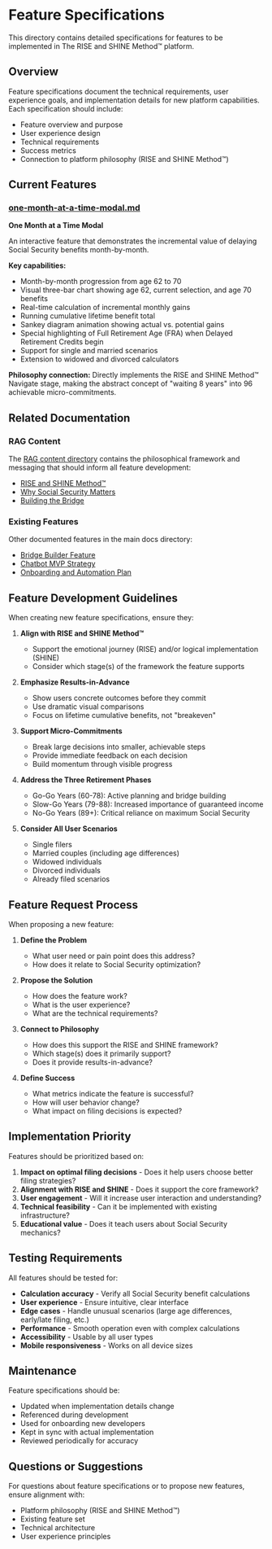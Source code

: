 # Feature Specifications

This directory contains detailed specifications for features to be implemented in The RISE and SHINE Method™ platform.

## Overview

Feature specifications document the technical requirements, user experience goals, and implementation details for new platform capabilities. Each specification should include:

- Feature overview and purpose
- User experience design
- Technical requirements
- Success metrics
- Connection to platform philosophy (RISE and SHINE Method™)

## Current Features

### [one-month-at-a-time-modal.md](./one-month-at-a-time-modal.md)
**One Month at a Time Modal**

An interactive feature that demonstrates the incremental value of delaying Social Security benefits month-by-month.

**Key capabilities:**
- Month-by-month progression from age 62 to 70
- Visual three-bar chart showing age 62, current selection, and age 70 benefits
- Real-time calculation of incremental monthly gains
- Running cumulative lifetime benefit total
- Sankey diagram animation showing actual vs. potential gains
- Special highlighting of Full Retirement Age (FRA) when Delayed Retirement Credits begin
- Support for single and married scenarios
- Extension to widowed and divorced calculators

**Philosophy connection:**
Directly implements the RISE and SHINE Method™ Navigate stage, making the abstract concept of "waiting 8 years" into 96 achievable micro-commitments.

## Related Documentation

### RAG Content
The [RAG content directory](../rag/) contains the philosophical framework and messaging that should inform all feature development:
- [RISE and SHINE Method™](../rag/rise-and-shine-method.md)
- [Why Social Security Matters](../rag/why-social-security-matters.md)
- [Building the Bridge](../rag/building-the-bridge.md)

### Existing Features
Other documented features in the main docs directory:
- [Bridge Builder Feature](../BRIDGE_BUILDER_FEATURE.md)
- [Chatbot MVP Strategy](../CHATBOT_MVP_STRATEGY.md)
- [Onboarding and Automation Plan](../ONBOARDING_AND_AUTOMATION_PLAN.md)

## Feature Development Guidelines

When creating new feature specifications, ensure they:

1. **Align with RISE and SHINE Method™**
   - Support the emotional journey (RISE) and/or logical implementation (SHINE)
   - Consider which stage(s) of the framework the feature supports

2. **Emphasize Results-in-Advance**
   - Show users concrete outcomes before they commit
   - Use dramatic visual comparisons
   - Focus on lifetime cumulative benefits, not "breakeven"

3. **Support Micro-Commitments**
   - Break large decisions into smaller, achievable steps
   - Provide immediate feedback on each decision
   - Build momentum through visible progress

4. **Address the Three Retirement Phases**
   - Go-Go Years (60-78): Active planning and bridge building
   - Slow-Go Years (79-88): Increased importance of guaranteed income
   - No-Go Years (89+): Critical reliance on maximum Social Security

5. **Consider All User Scenarios**
   - Single filers
   - Married couples (including age differences)
   - Widowed individuals
   - Divorced individuals
   - Already filed scenarios

## Feature Request Process

When proposing a new feature:

1. **Define the Problem**
   - What user need or pain point does this address?
   - How does it relate to Social Security optimization?

2. **Propose the Solution**
   - How does the feature work?
   - What is the user experience?
   - What are the technical requirements?

3. **Connect to Philosophy**
   - How does this support the RISE and SHINE framework?
   - Which stage(s) does it primarily support?
   - Does it provide results-in-advance?

4. **Define Success**
   - What metrics indicate the feature is successful?
   - How will user behavior change?
   - What impact on filing decisions is expected?

## Implementation Priority

Features should be prioritized based on:

1. **Impact on optimal filing decisions** - Does it help users choose better filing strategies?
2. **Alignment with RISE and SHINE** - Does it support the core framework?
3. **User engagement** - Will it increase user interaction and understanding?
4. **Technical feasibility** - Can it be implemented with existing infrastructure?
5. **Educational value** - Does it teach users about Social Security mechanics?

## Testing Requirements

All features should be tested for:

- **Calculation accuracy** - Verify all Social Security benefit calculations
- **User experience** - Ensure intuitive, clear interface
- **Edge cases** - Handle unusual scenarios (large age differences, early/late filing, etc.)
- **Performance** - Smooth operation even with complex calculations
- **Accessibility** - Usable by all user types
- **Mobile responsiveness** - Works on all device sizes

## Maintenance

Feature specifications should be:
- Updated when implementation details change
- Referenced during development
- Used for onboarding new developers
- Kept in sync with actual implementation
- Reviewed periodically for accuracy

## Questions or Suggestions

For questions about feature specifications or to propose new features, ensure alignment with:
- Platform philosophy (RISE and SHINE Method™)
- Existing feature set
- Technical architecture
- User experience principles
